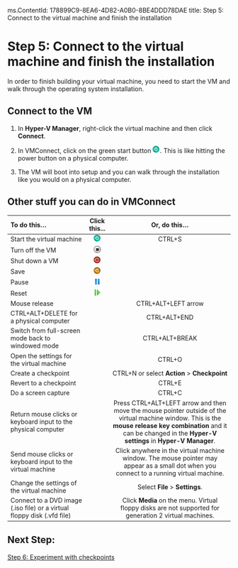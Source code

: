 ms.ContentId: 178899C9-8EA6-4D82-A0B0-8BE4DDD78DAE
title: Step 5: Connect to the virtual machine and finish the installation

# Step 5: Connect to the virtual machine and finish the installation #

In order to finish building your virtual machine, you need to start the VM and walk through the operating system installation.

## Connect to the VM ##
1. In **Hyper-V Manager**, right-click the virtual machine and then click **Connect**. 

2. In VMConnect, click on the green start button ![](media\start.png). This is like hitting the power button on a physical computer. 

3. The VM will boot into setup and you can walk through the installation like you would on a physical computer.


## Other stuff you can do in VMConnect ##


| **To do this…** | Click this...| **Or, do this…** |
|:-----|:-----:|:-----:|
| Start the virtual machine | ![](media/start.png)	 | CTRL+S | 
| Turn off the VM | ![](media/turnoff.png) 	|   |
| Shut down a VM | ![](media/shutdown.png) 	|  |
| Save | ![](media/save.png) 	|  |
| Pause | ![](media/pause.png) 	|  |
| Reset | ![](media/reset.png) 	|  |
| Mouse release |  |CTRL+ALT+LEFT arrow |
| CTRL+ALT+DELETE for a physical computer |  |CTRL+ALT+END |
| Switch from full-screen mode back to windowed mode |  | CTRL+ALT+BREAK | 
| Open the settings for the virtual machine |  | CTRL+O | 
| Create a checkpoint |  | CTRL+N or select **Action** > **Checkpoint**| 
| Revert to a checkpoint |  | CTRL+E | 
| Do a screen capture |  | CTRL+C | 
| Return mouse clicks or keyboard input to the physical computer |  |Press CTRL+ALT+LEFT arrow and then move the mouse pointer outside of the virtual machine window. This is the **mouse release key combination** and it can be changed in the **Hyper-V settings** in **Hyper-V Manager**. |
| Send mouse clicks or keyboard input to the virtual machine |  |Click anywhere in the virtual machine window. The mouse pointer may appear as a small dot when you connect to a running virtual machine. |
| Change the settings of the virtual machine |  | Select **File** > **Settings**.
| Connect to a DVD image (.iso file) or a virtual floppy disk (.vfd file) |  | Click **Media** on the menu. Virtual floppy disks are not supported for generation 2 virtual machines.|



## Next Step: ##
[Step 6: Experiment with checkpoints](walkthrough_checkpoints.md)
